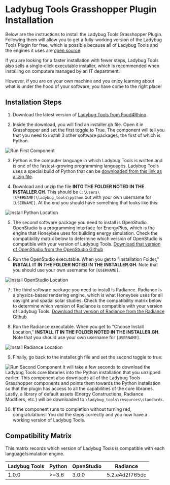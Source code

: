 # Ladybug Tools Grasshopper Plugin Installation

Below are the instructions to install the Ladybug Tools Grasshopper Plugin.
Following them will allow you to get a fully-working version of the Ladybug Tools
Plugin for free, which is possible because all of Ladybug Tools and the engines
it uses are [open source](https://en.wikipedia.org/wiki/Open_source).

If you are looking for a faster installation with fewer steps, Ladybug Tools also
sells a single-click executable installer, which is recommended when installing
on computers managed by an IT department.

However, if you are on your own machine and you enjoy learning about what is
under the hood of your software, you have come to the right place!

## Installation Steps

1. Download the latest version of [Ladybug Tools from Food4Rhino](https://www.food4rhino.com/app/ladybug-tools).

2. Inside the download, you will find an installer.gh file. Open it in Grasshopper
and set the first toggle to True. The component will tell you that you need to
install 3 other software packages, the first of which is Python.

![Run First Component](https://user-images.githubusercontent.com/5567574/84212936-3edcf480-aa8d-11ea-9dfd-322db69be799.png)

3. Python is the computer language in which Ladybug Tools is written and is one of
the fastest-growing programming languages. Ladybug Tools uses a special build of
Python that can be [downloaded from this link as a .zip file](https://ladybug-tools-releases.nyc3.digitaloceanspaces.com/python_3.82_windows.zip).

4. Download and unzip the file __INTO THE FOLDER NOTED IN THE INSTALLER.GH__. This should
be `C:\Users\[USERNAME]\ladybug_tools\python` but with your own username for `[USERNAME]`.
At the end you should have something that looks like this:

![Install Python Location](https://user-images.githubusercontent.com/5567574/84322480-11528280-ab43-11ea-82dd-3b19af31d7b0.png)

5. The second software package you need to install is OpenStudio. OpenStudio is a
programming interface for EnergyPlus, which is the engine that Honeybee uses for
building energy simulation. Check the compatibility matrix below to determine which
version of OpenStudio is compatible with your version of Ladybug Tools.
[Download that version of OpenStudio from the OpenStudio Github](https://github.com/NREL/OpenStudio/releases)

6. Run the OpenStudio executable. When you get to "Installation Folder,"
__INSTALL IT IN THE FOLDER NOTED IN THE INSTALLER.GH__. Note that you should use
your own username for `[USERNAME]`.

![Install OpenStudio Location](https://user-images.githubusercontent.com/5567574/84213878-cf1c3900-aa8f-11ea-8ac6-6316e16df98e.png)

7. The third software package you need to install is Radiance. Radiance is a physics-based
rendering engine, which is what Honeybee uses for all daylight and spatial solar studies.
Check the compatibility matrix below to determine which version of Radiance is
compatible with your version of Ladybug Tools.
[Download that version of Radiance from the Radiance Github](https://github.com/LBNL-ETA/Radiance/releases)

8. Run the Radiance executable. When you get to "Choose Install Location,"
__INSTALL IT IN THE FOLDER NOTED IN THE INSTALLER.GH__. Note that you should use
your own username for `[USERNAME]`.

![Install Radiance Location](https://user-images.githubusercontent.com/5567574/84214321-0b03ce00-aa91-11ea-943a-ba109694dfe0.png)

9. Finally, go back to the installer.gh file and set the second toggle to true:

![Run Second Component](https://user-images.githubusercontent.com/5567574/84214364-2a9af680-aa91-11ea-8ba5-65c6041fbea6.png)
It will take a few seconds to download the Ladybug Tools core libraries into the
Python installation that you unzipped earlier. This component also downloads all
of the Ladybug Tools Grasshopper components and points them towards the Python
installation so that the plugin has access to all the capabilities of the core libraries.
Lastly, a library of default assets (Energy Constructions, Radiance Modifiers, etc.)
will be downloaded to `\ladybug_tools\resources\standards`.

10. If the component runs to completion without turning red, congratulations! You did
the steps correctly and you now have a working version of Ladybug Tools.

## Compatibility Matrix

This matrix records which version of Ladybug Tools is compatible with each
language/simulation engine.

| Ladybug Tools | Python | OpenStudio | Radiance       |
| ------------- | ------ | ---------- | -------------- |
| 1.0.0         | >=3.6  | 3.0.0      | 5.2.e4d2f765dc |
